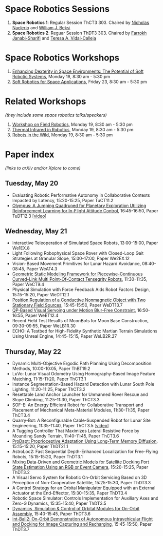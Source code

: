 # Space Robotics Sessions
1. **Space Robotics 1**: Regular Session ThCT3 303. Chaired by [Nicholas Naclerio](https://nnaclerio.com/) and [William J. Beksi](https://scholar.google.com/citations?user=lU2Z7MMAAAAJ&hl=en)
2. **Space Robotics 2**: Reguar Session ThDT3 303. Chaired by [Farrokh Janabi-Sharifi](https://scholar.google.ca/citations?user=CTbPxEUAAAAJ&hl=en) and [Teresa A. Vidal-Calleja](https://scholar.google.com/citations?user=gokuA08AAAAJ&hl=en)

# Space Robotics Workshops
1. [Enhancing Dexterity in Space Environments: The Potential of Soft Robotic Systems](https://sites.google.com/view/icra-space-manipulation), Monday 19, 8:30 am - 5:30 pm
2. [Soft Robotics for Space Applications](https://softroboticsforspace.eu/), Friday 23, 8:30 am - 5:30 pm

# Related Workshops
_(they include some space robotics talks/speakers)_
1. [Workshop on Field Robotics](https://norlab-ulaval.github.io/icra_workshop_field_robotics/), Monday 19, 8:30 am - 5:30 pm
2. [Thermal Infrared in Robotics](https://sites.google.com/view/tiro25), Monday 19, 8:30 am - 5:30 pm
3. [Robots in the Wild](https://dartmouthrobotics.github.io/icra-2025-robots-wild/), Monday 19, 8:30 am - 5:30 pm

# Paper index
_(links to arXiv and/or Xplore to come)_
## Tuesday, May 20
- Evaluating Robotic Performative Autonomy in Collaborative Contexts Impacted by Latency, 15:20-15:25, Paper TuCT11.2
- [Olympus: A Jumping Quadruped for Planetary Exploration Utilizing Reinforcement Learning for In-Flight Attitude Control](https://arxiv.org/abs/2503.03574), 16:45-16:50, Paper TuDT12.3 [[video](https://www.youtube.com/watch?v=deGvQ1BE5sc)]

## Wednesday, May 21
- Interactive Teleoperation of Simulated Space Robots, 13:00-15:00, Paper We1EX.8
- Light Following Robophysical Space Rover with Closed-Loop Gait Strategies at Granular Slope, 15:00-17:00, Paper We2EX.12
- Vision-Based Movement Primitives for Lunar Hazard Avoidance, 08:40-08:45, Paper WeAT4.3
- [Geometric Static Modeling Framework for Piecewise-Continuous Curved-Link Multi Point-Of-Contact Tensegrity Robots](https://arxiv.org/abs/2407.01865), 11:30-11:35, Paper WeCT9.4
- Physical Simulation with Force Feedback Aids Robot Factors Design, 15:15-15:20, Paper WeDT12.1
- [Position Regulation of a Conductive Nonmagnetic Object with Two Stationary Field Sources](https://ieeexplore.ieee.org/document/10665898), 15:45-15:50, Paper WeDT13.7
- [QP-Based Visual Servoing under Motion Blur-Free Constraint](https://ieeexplore.ieee.org/document/10659115/), 16:50-16:55, Paper WeET12.4
- Recent Field Test Results of MoonBots for Moon Base Construction, 09:30-09:55, Paper WeLB1R.30
- ECHO: A Testbed for High-Fidelity Synthetic Martian Terrain Simulations Using Unreal Engine, 14:45-15:15, Paper WeLB2R.27

## Thursday, May 22
- Dynamic Multi-Objective Ergodic Path Planning Using Decomposition Methods, 10:00-10:05, Paper ThBT19.2 
- LuVo: Lunar Visual Odometry Using Homography-Based Image Feature Matching, 11:15-11:20, Paper ThCT3.1
- Instance Segmentation-Based Hazard Detection with Lunar South Pole Lighting, 11:20-11:25, Paper ThCT3.2
- Resettable Land Anchor Launcher for Unmanned Rover Rescue and Slope Climbing, 11:25-11:30, Paper ThCT3.3
- SOF-E: An Energy Efficient Robot for Collaborative Transport and Placement of Mechanical Meta-Material Modules, 11:30-11:35, Paper ThCT3.4
- Quarry-Bot: A Reconfigurable Cable-Suspended Robot for Lunar Site Engineering, 11:35-11:40, Paper ThCT3.5 [[video](https://www.youtube.com/watch?v=FLgNo6bklYk)]
- A Tugging Controller That Maximizes Lateral Resistive Force by Mounding Sandy Terrain, 11:40-11:45, Paper ThCT3.6
- [ProDapt: Proprioceptive Adaptation Using Long-Term Memory Diffusion](https://arxiv.org/abs/2503.00193), 15:15-15:20, Paper ThDT21.1
- AstroLoc2: Fast Sequential Depth-Enhanced Localization for Free-Flying Robots, 15:15-15:20, Paper ThDT3.1
- [Mixing Data-Driven and Geometric Models for Satellite Docking Port State Estimation Using an RGB or Event Camera](https://arxiv.org/abs/2409.15581), 15:20-15:25, Paper ThDT3.2
- A Visual Servo System for Robotic On-Orbit Servicing Based on 3D Perception of Non-Cooperative Satellite, 15:25-15:30, Paper ThDT3.3
- A Control Strategy for an Orbital Manipulator Equipped with an External Actuator at the End-Effector, 15:30-15:35, Paper ThDT3.4
- Robotic Space Simulator: Controls Implementation for Auxiliary Axes and Zero-G Dynamics, 15:35-15:40, Paper ThDT3.5
- [Dynamics, Simulation & Control of Orbital Modules for On-Orbit Assembly](https://ieeexplore.ieee.org/document/10752969/), 15:40-15:45, Paper ThDT3.6
- [Int-Ball2: On-Orbit Demonstration of Autonomous Intravehicular Flight and Docking for Image Capturing and Recharging](https://ieeexplore.ieee.org/document/10813456), 15:45-15:50, Paper ThDT3.7


